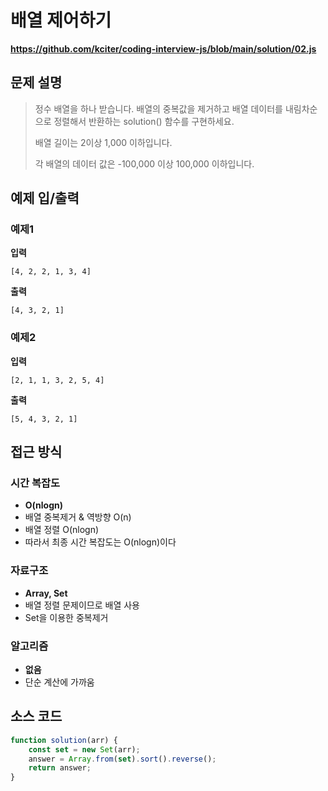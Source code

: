 # 배열 제어하기

**https://github.com/kciter/coding-interview-js/blob/main/solution/02.js**

## 문제 설명

> 정수 배열을 하나 받습니다. 배열의 중복값을 제거하고 배열 데이터를 내림차순으로 정렬해서 반환하는 solution() 함수를 구현하세요.
>
> 배열 길이는 2이상 1,000 이하입니다.
>
> 각 배열의 데이터 값은 -100,000 이상 100,000 이하입니다.

## 예제 입/출력

### 예제1

**입력**

```
[4, 2, 2, 1, 3, 4]
```

**출력**

```
[4, 3, 2, 1]
```

### 예제2

**입력**

```
[2, 1, 1, 3, 2, 5, 4]
```

**출력**

```
[5, 4, 3, 2, 1]
```

## 접근 방식

### 시간 복잡도

-   **O(nlogn)**
-   배열 중복제거 & 역방향 O(n)
-   배열 정렬 O(nlogn)
-   따라서 최종 시간 복잡도는 O(nlogn)이다

### 자료구조

-   **Array, Set**
-   배열 정렬 문제이므로 배열 사용
-   Set을 이용한 중복제거

### 알고리즘

-   **없음**
-   단순 계산에 가까움

## 소스 코드

```javascript
function solution(arr) {
    const set = new Set(arr);
    answer = Array.from(set).sort().reverse();
    return answer;
}
```
